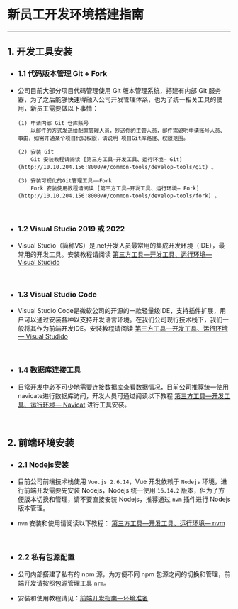 # 新员工开发环境搭建指南

---

## 1. 开发工具安装

+ ### 1.1 代码版本管理 Git + Fork


- 公司目前大部分项目代码管理使用 Git 版本管理系统，搭建有内部 Git 服务器，为了之后能够快速得融入公司开发管理体系，也为了统一相关工具的使用，新员工需要做以下事情：

      (1) 申请内部 Git 仓库账号
          以邮件的方式发送给配置管理人员，抄送你的主管人员，邮件需说明申请账号人员、事由，如需开通某个项目代码权限，请说明 项目Git库路径、权限范围。

      (2) 安装 Git
          Git 安装教程请阅读 [第三方工具—开发工具、运行环境— Git](http://10.10.204.156:8000/#/common-tools/develop-tools/git) 。

      (3) 安装可视化的Git管理工具——Fork
          Fork 安装使用教程请阅读 [第三方工具—开发工具、运行环境— Fork](http://10.10.204.156:8000/#/common-tools/develop-tools/fork) 。
&nbsp;

+ ### 1.2 Visual Studio 2019 或 2022

- Visual Studio（简称VS）是.net开发人员最常用的集成开发环境（IDE），最常用的开发工具。安装教程请阅读 [第三方工具—开发工具、运行环境— Visual Studido](http://10.10.204.156:8000/#/common-tools/develop-tools/vs)

&nbsp;

+ ### 1.3 Visual Studio Code

- Visual Studio Code是微软公司的开源的一款轻量级IDE，支持插件扩展，用户可以通过安装各种以支持开发语言环境。在我们公司现行技术栈下，我们一般将其作为前端开发IDE。安装教程请阅读 [第三方工具—开发工具、运行环境— Visual Studido](http://10.10.204.156:8000/#/common-tools/develop-tools/vscode)

&nbsp;

+ ### 1.4 数据库连接工具

- 日常开发中必不可少地需要连接数据库查看数据情况，目前公司推荐统一使用navicate进行数据库访问，开发人员可通过阅读以下教程 [第三方工具—开发工具、运行环境— Navicat](http://10.10.204.156:8000/#/common-tools/develop-tools/navicate) 进行工具安装。

&nbsp;

## 2. 前端环境安装

+ ### 2.1 Nodejs安装

- 目前公司前端技术栈使用 `Vue.js 2.6.14`，Vue 开发依赖于 `Nodejs` 环境，进行前端开发需要先安装 Nodejs，Nodejs 统一使用 `16.14.2` 版本，但为了方便版本切换和管理，请不要直接安装 Nodejs，推荐通过 `nvm` 插件进行 Nodejs 版本管理。

- `nvm` 安装和使用请阅读以下教程： [第三方工具—开发工具、运行环境— nvm](http://10.10.204.156:8000/#/common-tools/develop-tools/nvm)

&nbsp;

+ ### 2.2 私有包源配置

- 公司内部搭建了私有的 npm 源，为方便不同 npm 包源之间的切换和管理，前端开发请按照包源管理工具 `nrm`。

- 安装和使用教程请见：[前端开发指南—环境准备](http://10.10.204.156:8000/#/framework/frontend/env)
